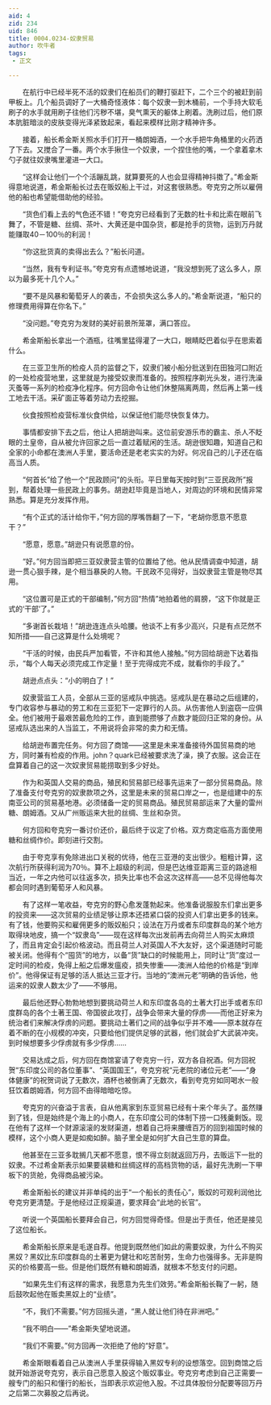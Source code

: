 ```yaml
---
aid: 4
zid: 234
uid: 846
title: 0004.0234-奴隶贸易
author: 吹牛者
tags: 
 - 正文

---
```




　　在航行中已经半死不活的奴隶们在船员们的鞭打驱赶下，二个三个的被赶到前甲板上。几个船员调好了一大桶奇怪液体：每个奴隶一到木桶前，一个手持大软毛刷子的水手就用刷子往他们污秽不堪，臭气熏天的躯体上刷着。洗刷过后，他们原本肮脏暗淡的皮肤变得光泽紧致起来，看起来模样比刚才精神许多。

　　接着，船长希金斯关照水手们打开一桶朗姆酒，一个水手把牛角桶里的火药洒了下去。又搅合了一番。两个水手揪住一个奴隶，一个捏住他的嘴，一个拿着拿木勺子就往奴隶嘴里灌进一大口。

　　“这样会让他们一个个活蹦乱跳，就算要死的人也会显得精神抖擞了。”希金斯得意地说道，希金斯船长过去在贩奴船上干过，对这套很熟悉。夸克穷之所以雇佣他的船也希望能借助他的经验。

　　“货色们看上去的气色还不错！”夸克穷已经看到了无数的杜卡和比索在眼前飞舞了，不管是糖、丝绸、茶叶、大黄还是中国杂货，都是抢手的货物，运到万丹就能赚取40－100％的利润！

　　“你这批货真的卖得出去么？”船长问道。

　　“当然，我有专利证书。”夸克穷有点遗憾地说道，“我没想到死了这么多人，原以为最多死十几个人。”

　　“要不是风暴和葡萄牙人的袭击，不会损失这么多人的。”希金斯说道，“船只的修理费用得算在你名下。”

　　“没问题。”夸克穷为发财的美好前景所笼罩，满口答应。

　　希金斯船长拿出一个酒瓶，往嘴里猛得灌了一大口，眼睛眨巴着似乎在思索着什么。

　　在三亚卫生所的检疫人员的监督之下，奴隶们被小船分批送到在田独河口附近的一处检疫营地里，这里就是为接受奴隶而准备的。按照程序剃光头发，进行洗澡灭蚤等一系列的检疫净化程序。何方回命令让他们休整隔离两周，然后再上第一线工地去干活。采矿面正等着劳动力去挖掘。

　　伙食按照检疫营标准伙食供给，以保证他们能尽快恢复体力。

　　事情都安排下去之后，他让人把胡逊叫来。这位前安游乐市的霸主、杀人不眨眼的土皇帝，自从被允许回家之后一直过着赋闲的生活。胡逊很知趣，知道自己和全家的小命都在澳洲人手里，要活命还是老老实实的为好。何况自己的儿子还在临高当人质。

　　“何首长”给了他一个“民政顾问”的头衔。平日里每天按时到“三亚民政所”报到，帮着处理一些民政上的事务。胡逊赶毕竟是当地人，对周边的环境和民情非常熟悉。算是充分发挥作用。

　　“有个正式的活计给你干，”何方回的厚嘴唇翻了一下，“老胡你愿意不愿意干？”

　　“愿意，愿意。”胡逊只有说愿意的份。

　　“好。”何方回当即把三亚奴隶营主管的位置给了他。他从民情调查中知道，胡逊一贯心狠手辣，是个相当暴戾的人物。干民政不见得好，当奴隶营主管是物尽其用。

　　“这位置可是正式的干部编制，”何方回“热情”地拍着他的肩膀，“这下你就是正式的‘干部’了。”

　　“多谢首长栽培！”胡逊连连点头哈腰。他谈不上有多少高兴，只是有点茫然不知所措——自己这算是什么处境呢？

　　“干活的时候，由民兵严加看管，不许和其他人接触。”何方回给胡逊下达着指示，“每个人每天必须完成工作定量！至于完得成完不成，就看你的手段了。”

　　胡逊点点头：“小的明白了！”

　　奴隶营监工人员，全部从三亚的惩戒队中挑选。惩戒队是在暴动之后组建的，专门收容参与暴动的劳工和在三亚犯下一定罪行的人员。从伤害他人到盗窃一应俱全。他们被用于最艰苦最危险的工作，直到能攒够了点数才能回归正常的身份。从惩戒队选出来的人当监工，不用说将会非常的卖力和无情。

　　给胡逊布置完任务。何方回了商馆——这里是未来准备接待外国贸易商的地方，同时兼有检疫的作用。john？quark已经被要求洗了澡，换了衣服。这会正在盘算着自己的这一次奴隶贸易能捞取到多少好处。

　　作为和英国人交易的商品，殖民和贸易部已经事先运来了一部分贸易商品。除了准备支付夸克穷的奴隶款项之外，这里是未来的贸易口岸之一，也是组建中的东南亚公司的贸易基地港。必须储备一定的贸易商品。殖民贸易部运来了大量的雷州糖、朗姆酒。又从广州贩运来大批的丝绸、生丝和杂货。

　　何方回和夸克穷一番讨价还价，最后终于议定了价格。双方商定临高方面使用糖和丝绸作价。即刻进行交割。

　　由于夸克享有免除进出口关税的优待，他在三亚港的支出很少。粗粗计算，这次航行所获得利润为70％。算不上超级的利润，但是巴达维亚距离三亚的路途相当近，一年之内他可以往返多次，损失比率也不会这次这样高——总不见得他每次都会同时遇到葡萄牙人和风暴。

　　有了这样一笔收益，夸克穷的野心愈发蓬勃起来。他准备说服股东们拿出更多的投资来——这次贸易的业绩足够让原本还捂紧口袋的投资人们拿出更多的钱来。有了钱，他要购买和雇佣更多的贩奴船只；设法在万丹或者东印度群岛的某个地方取得块地皮，搞一个“奴隶岛”——现在这样每次出发前再去向荷兰人购买太麻烦了，而且肯定会引起价格波动。而且荷兰人对英国人不大友好，这个渠道随时可能被关闭。他得有个“囤货”的地方，以备“货”缺口的时候能用上，同时让“货”度过一定时间的检疫，免得上船之后爆发瘟疫，损失惨重——澳洲人给他的价格是“到岸价”。他得保证有足够的活人抵达三亚才行。当地的“澳洲元老”明确的告诉他，他运来的奴隶人数太少了——不够用。

　　最后他还野心勃勃地想到要挑动荷兰人和东印度各岛的土著大打出手或者东印度群岛的各个土著王国、帝国彼此攻打，战争会带来大量的俘虏——而他正好来为统治者们来解决俘虏的问题。要挑动土著们之间的战争似乎并不难——原本就存在着不断的在小规模的冲突，只要给他们提供足够的武器，他们就会扩大武装冲突。到时候想要多少俘虏就有多少俘虏……

　　交易达成之后，何方回在商馆宴请了夸克穷一行，双方各自祝酒。何方回祝贺“东印度公司的各位董事”、“英国国王”，夸克穷祝“元老院的诸位元老”——“身体健康”的祝贺词说了无数次，酒杯也被倒满了无数次，看到夸克穷如同喝水一般狂饮着朗姆酒，何方回不由得暗暗吃惊。

　　夸克穷的兴奋溢于言表，自从他离家到东亚贸易已经有十来个年头了。虽然赚到了钱，但是始终是个海上的小商人，在东印度公司的体制下捞一口残羹剩饭。现在他有了这样一个财源滚滚的发财渠道，想着自己将来腰缠百万的回到祖国时候的模样，这个小商人更是如痴如醉。脑子里全是如何扩大自己生意的算盘。

　　他甚至在三亚多耽搁几天都不愿意，恨不得立刻就返回万丹，去贩运下一批的奴隶。不过希金斯表示如果要装糖和丝绸这样的高档货物的话，最好先洗刷一下甲板下的货舱，免得商品被污染。

　　希金斯船长的建议并非单纯的出于“一个船长的责任心”，贩奴的可观利润他比夸克穷更清楚。于是他经过正规渠道，要求拜会“此地的长官”。

　　听说一个英国船长要拜会自己，何方回觉得奇怪。但是出于责任，他还是接见了这位船长。

　　希金斯船长原来是毛遂自荐。他提到既然他们如此的需要奴隶，为什么不购买黑奴？黑奴比东印度群岛的土著更为健壮和吃苦耐劳，生命力也强得多。无非是购买的价格要高一些。但是他们既然有糖和朗姆酒，就根本不愁支付的问题。

　　“如果先生们有这样的需求，我愿意为先生们效劳。”希金斯船长鞠了一躬，随后鼓吹起他在贩卖黑奴上的“业绩”。

　　“不，我们不需要。”何方回摇头道，“黑人就让他们待在非洲吧。”

　　“我不明白——”希金斯失望地说道。

　　“我们不需要。”何方回再一次拒绝了他的“好意”。

　　希金斯眼看着自己从澳洲人手里获得输入黑奴专利的设想落空。回到商馆之后就开始游说夸克穷，表示自己愿意入股这个贩奴事业。夸克穷考虑到自己正需要一艘专门的船只和懂行的船长，当即表示欢迎他入股。不过具体股份分配要等回万丹之后第二次募股之后再说。


